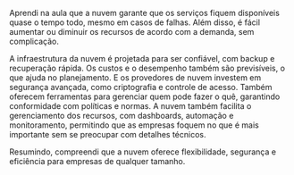 Aprendi na aula que a nuvem garante que os serviços fiquem disponíveis quase o tempo todo, mesmo em casos de falhas. Além disso, é fácil aumentar ou diminuir os recursos de acordo com a demanda, sem complicação.

A infraestrutura da nuvem é projetada para ser confiável, com backup e recuperação rápida. Os custos e o desempenho também são previsíveis, o que ajuda no planejamento. E os provedores de nuvem investem em segurança avançada, como criptografia e controle de acesso. Também oferecem ferramentas para gerenciar quem pode fazer o quê, garantindo conformidade com políticas e normas.
A nuvem também facilita o gerenciamento dos recursos, com dashboards, automação e monitoramento, permitindo que as empresas foquem no que é mais importante sem se preocupar com detalhes técnicos.

Resumindo, compreendi que a nuvem oferece flexibilidade, segurança e eficiência para empresas de qualquer tamanho.
